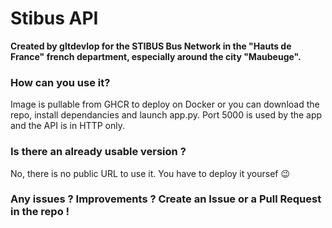 # Stibus API
**Created by gltdevlop for the STIBUS Bus Network in the "Hauts de France" french department, especially around the city "Maubeuge".**

### How can you use it?
Image is pullable from GHCR to deploy on Docker or you can download the repo, install dependancies and launch app.py. Port 5000 is used by the app and the API is in HTTP only.

### Is there an already usable version ? 
No, there is no public URL to use it. You have to deploy it yoursef 😉

### Any issues ? Improvements ? Create an Issue or a Pull Request in the repo !
